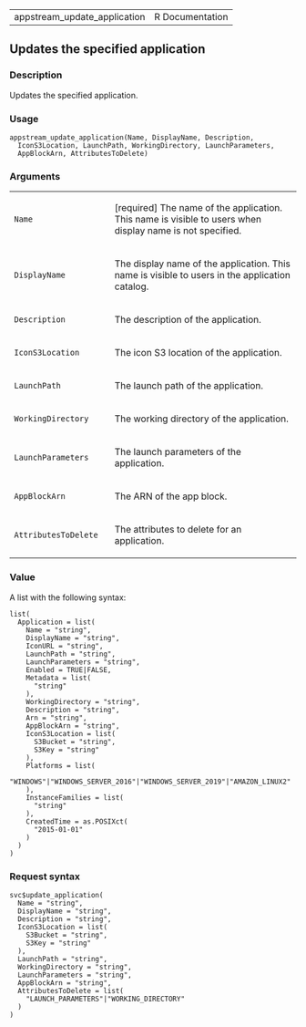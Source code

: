 <table style="width: 100%;">
<tbody>
<tr class="odd">
<td>appstream_update_application</td>
<td style="text-align: right;">R Documentation</td>
</tr>
</tbody>
</table>

## Updates the specified application

### Description

Updates the specified application.

### Usage

    appstream_update_application(Name, DisplayName, Description,
      IconS3Location, LaunchPath, WorkingDirectory, LaunchParameters,
      AppBlockArn, AttributesToDelete)

### Arguments

<table>
<colgroup>
<col style="width: 35%" />
<col style="width: 65%" />
</colgroup>
<tbody>
<tr class="odd">
<td><code id="appstream_update_application_:_Name">Name</code></td>
<td><p>[required] The name of the application. This name is visible to
users when display name is not specified.</p></td>
</tr>
<tr class="even">
<td><code
id="appstream_update_application_:_DisplayName">DisplayName</code></td>
<td><p>The display name of the application. This name is visible to
users in the application catalog.</p></td>
</tr>
<tr class="odd">
<td><code
id="appstream_update_application_:_Description">Description</code></td>
<td><p>The description of the application.</p></td>
</tr>
<tr class="even">
<td><code
id="appstream_update_application_:_IconS3Location">IconS3Location</code></td>
<td><p>The icon S3 location of the application.</p></td>
</tr>
<tr class="odd">
<td><code
id="appstream_update_application_:_LaunchPath">LaunchPath</code></td>
<td><p>The launch path of the application.</p></td>
</tr>
<tr class="even">
<td><code
id="appstream_update_application_:_WorkingDirectory">WorkingDirectory</code></td>
<td><p>The working directory of the application.</p></td>
</tr>
<tr class="odd">
<td><code
id="appstream_update_application_:_LaunchParameters">LaunchParameters</code></td>
<td><p>The launch parameters of the application.</p></td>
</tr>
<tr class="even">
<td><code
id="appstream_update_application_:_AppBlockArn">AppBlockArn</code></td>
<td><p>The ARN of the app block.</p></td>
</tr>
<tr class="odd">
<td><code
id="appstream_update_application_:_AttributesToDelete">AttributesToDelete</code></td>
<td><p>The attributes to delete for an application.</p></td>
</tr>
</tbody>
</table>

### Value

A list with the following syntax:

    list(
      Application = list(
        Name = "string",
        DisplayName = "string",
        IconURL = "string",
        LaunchPath = "string",
        LaunchParameters = "string",
        Enabled = TRUE|FALSE,
        Metadata = list(
          "string"
        ),
        WorkingDirectory = "string",
        Description = "string",
        Arn = "string",
        AppBlockArn = "string",
        IconS3Location = list(
          S3Bucket = "string",
          S3Key = "string"
        ),
        Platforms = list(
          "WINDOWS"|"WINDOWS_SERVER_2016"|"WINDOWS_SERVER_2019"|"AMAZON_LINUX2"
        ),
        InstanceFamilies = list(
          "string"
        ),
        CreatedTime = as.POSIXct(
          "2015-01-01"
        )
      )
    )

### Request syntax

    svc$update_application(
      Name = "string",
      DisplayName = "string",
      Description = "string",
      IconS3Location = list(
        S3Bucket = "string",
        S3Key = "string"
      ),
      LaunchPath = "string",
      WorkingDirectory = "string",
      LaunchParameters = "string",
      AppBlockArn = "string",
      AttributesToDelete = list(
        "LAUNCH_PARAMETERS"|"WORKING_DIRECTORY"
      )
    )
